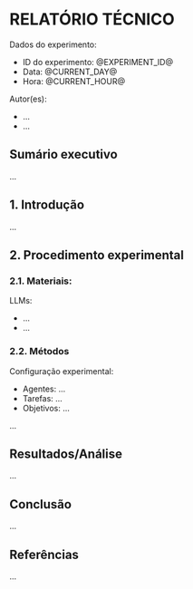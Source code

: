 # RELATÓRIO TÉCNICO

Dados do experimento:
- ID do experimento: @EXPERIMENT_ID@
- Data: @CURRENT_DAY@
- Hora: @CURRENT_HOUR@

Autor(es):
- ...
- ...


## Sumário executivo

...


## 1. Introdução

...


## 2. Procedimento experimental

### 2.1. Materiais:

LLMs:
- ...
- ...


### 2.2. Métodos

Configuração experimental:

- Agentes: ...
- Tarefas: ...
- Objetivos: ...

...


## Resultados/Análise

...


## Conclusão

...


## Referências

...